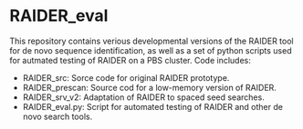 RAIDER_eval
===========

This repository contains verious developmental versions of the RAIDER tool for de novo sequence identification, as well as a set of python scripts used for autmated testing of RAIDER on a PBS cluster.  Code includes:
* RAIDER_src: Sorce code for original RAIDER prototype.
* RAIDER_prescan: Source cod for a low-memory version of RAIDER.
* RAIDER_srv_v2: Adaptation of RAIDER to spaced seed searches.
* RAIDER_eval.py: Script for automated testing of RAIDER and other de novo search tools.
